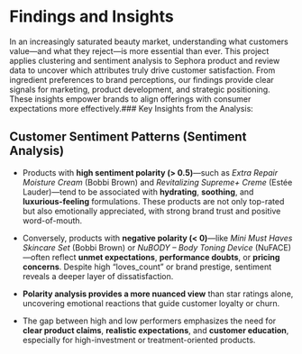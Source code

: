 #  Findings and Insights

In an increasingly saturated beauty market, understanding what customers value—and what they reject—is more essential than ever. This project applies clustering and sentiment analysis to Sephora product and review data to uncover which attributes truly drive customer satisfaction. From ingredient preferences to brand perceptions, our findings provide clear signals for marketing, product development, and strategic positioning. These insights empower brands to align offerings with consumer expectations more effectively.###  Key Insights from the Analysis:

## Customer Sentiment Patterns (Sentiment Analysis)

- Products with **high sentiment polarity (> 0.5)**—such as *Extra Repair Moisture Cream* (Bobbi Brown) and *Revitalizing Supreme+ Creme* (Estée Lauder)—tend to be associated with **hydrating**, **soothing**, and **luxurious-feeling** formulations. These products are not only top-rated but also emotionally appreciated, with strong brand trust and positive word-of-mouth.

- Conversely, products with **negative polarity (< 0)**—like *Mini Must Haves Skincare Set* (Bobbi Brown) or *NuBODY – Body Toning Device* (NuFACE)—often reflect **unmet expectations**, **performance doubts**, or **pricing concerns**. Despite high “loves_count” or brand prestige, sentiment reveals a deeper layer of dissatisfaction.

- **Polarity analysis provides a more nuanced view** than star ratings alone, uncovering emotional reactions that guide customer loyalty or churn.

- The gap between high and low performers emphasizes the need for **clear product claims**, **realistic expectations**, and **customer education**, especially for high-investment or treatment-oriented products.
